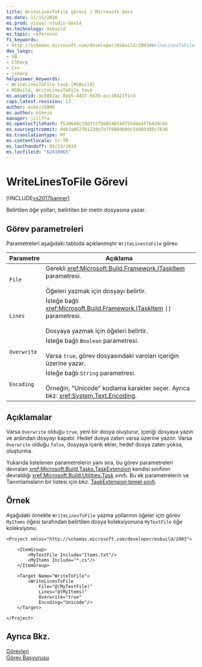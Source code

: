 ```yaml
---
title: WriteLinesToFile görevi | Microsoft Docs
ms.date: 11/15/2016
ms.prod: visual-studio-dev14
ms.technology: msbuild
ms.topic: reference
f1_keywords:
- http://schemas.microsoft.com/developer/msbuild/2003#WriteLinesToFile
dev_langs:
- VB
- CSharp
- C++
- jsharp
helpviewer_keywords:
- WriteLinesToFile task [MSBuild]
- MSBuild, WriteLinesToFile task
ms.assetid: 9c8862ac-8da5-4437-9430-ecc30421f1c9
caps.latest.revision: 13
author: mikejo5000
ms.author: mikejo
manager: jillfra
ms.openlocfilehash: f530648c7dd772fb60148f4d755d4a4ffb420cbb
ms.sourcegitcommit: 94b3a052fb1229c7e7f8804b09c1d403385c7630
ms.translationtype: MT
ms.contentlocale: tr-TR
ms.lasthandoff: 04/23/2019
ms.locfileid: "62419965"
---
```

# <a name="writelinestofile-task"></a>WriteLinesToFile Görevi
[!INCLUDE[vs2017banner](../includes/vs2017banner.md)]

Belirtilen öğe yolları, belirtilen bir metin dosyasına yazar.  
  
## <a name="task-parameters"></a>Görev parametreleri  
 Parametreleri aşağıdaki tabloda açıklanmıştır `WriteLinestoFile` görev.  
  
|Parametre|Açıklama|  
|---------------|-----------------|  
|`File`|Gerekli <xref:Microsoft.Build.Framework.ITaskItem> parametresi.<br /><br /> Öğeleri yazmak için dosyayı belirtir.|  
|`Lines`|İsteğe bağlı <xref:Microsoft.Build.Framework.ITaskItem> `[]` parametresi.<br /><br /> Dosyaya yazmak için öğeleri belirtir.|  
|`Overwrite`|İsteğe bağlı `Boolean` parametresi.<br /><br /> Varsa `true`, görev dosyasındaki varolan içeriğin üzerine yazar.|  
|`Encoding`|İsteğe bağlı `String` parametresi.<br /><br /> Örneğin, "Unicode" kodlama karakter seçer.  Ayrıca bkz: <xref:System.Text.Encoding>.|  
  
## <a name="remarks"></a>Açıklamalar  
 Varsa `Overwrite` olduğu `true`, yeni bir dosya oluşturur, içeriği dosyaya yazın ve ardından dosyayı kapatır. Hedef dosya zaten varsa üzerine yazılır. Varsa `Overwrite` olduğu `false`, dosyaya içerik ekler, hedef dosya zaten yoksa, oluşturma.  
  
 Yukarıda listelenen parametrelerin yanı sıra, bu görev parametreleri devralan <xref:Microsoft.Build.Tasks.TaskExtension> kendisi sınıfının devraldığı <xref:Microsoft.Build.Utilities.Task> sınıfı. Bu ek parametrelerin ve Tanımlamaların bir listesi için bkz. [TaskExtension temel sınıfı](../msbuild/taskextension-base-class.md).  
  
## <a name="example"></a>Örnek  
 Aşağıdaki örnekte `WriteLinesToFile` yazma yollarının öğeler için görev `MyItems` öğesi tarafından belirtilen dosya koleksiyonuna `MyTextFile` öğe koleksiyonu.  
  
```  
<Project xmlns="http://schemas.microsoft.com/developer/msbuild/2003">  
  
    <ItemGroup>  
        <MyTextFile Include="Items.txt"/>  
        <MyItems Include="*.cs"/>  
    </ItemGroup>  
  
    <Target Name="WriteToFile">  
        <WriteLinesToFile  
            File="@(MyTextFile)"  
            Lines="@(MyItems)"  
            Overwrite="true"  
            Encoding="Unicode"/>  
    </Target>  
  
</Project>  
```  
  
## <a name="see-also"></a>Ayrıca Bkz.  
 [Görevleri](../msbuild/msbuild-tasks.md)   
 [Görev Başvurusu](../msbuild/msbuild-task-reference.md)
